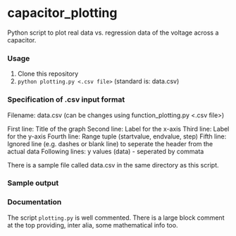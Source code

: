 # capacitor_plotting

Python script to plot real data vs. regression data of the voltage across a capacitor.

### Usage
1. Clone this repository
2. ``python plotting.py <.csv file>`` (standard is: data.csv)

### Specification of .csv input format
Filename: data.csv (can be changes using function_plotting.py <.csv file>)

First line: Title of the graph
Second line: Label for the x-axis
Third line: Label for the y-axis 
Fourth line: Range tuple (startvalue, endvalue, step)
Fifth line: Ignored line (e.g. dashes or blank line) to seperate the header from the actual data
Following lines: y values (data) - seperated by commata

There is a sample file called data.csv in the same directory as this script.

### Sample output

### Documentation
The script ``plotting.py`` is well commented. There is a large block comment
at the top providing, inter alia, some mathematical info too.